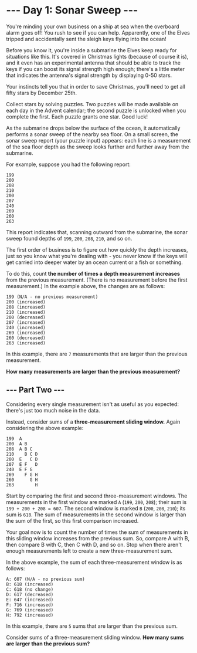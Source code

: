 # --- Day 1: Sonar Sweep ---

You're minding your own business on a ship at sea when the overboard alarm
goes off!
You rush to see if you can help.
Apparently, one of the Elves tripped and accidentally sent the sleigh keys
flying into the ocean!

Before you know it, you're inside a submarine the Elves keep ready
for situations like this.
It's covered in Christmas lights (because of course it is), and it even has
an experimental antenna that should be able to track the keys if you can boost
its signal strength high enough;
there's a little meter that indicates the antenna's signal strength by
displaying 0-50 stars.

Your instincts tell you that in order to save Christmas, you'll need to get all
fifty stars by December 25th.

Collect stars by solving puzzles. Two puzzles will be made available on each
day in the Advent calendar;
the second puzzle is unlocked when you complete the first.
Each puzzle grants one star. Good luck!

As the submarine drops below the surface of the ocean, it automatically
performs a sonar sweep of the nearby sea floor. On a small screen,
the sonar sweep report (your puzzle input) appears: each line is a measurement
of the sea floor depth as the sweep looks further and further away from
the submarine.

For example, suppose you had the following report:

```
199
200
208
210
200
207
240
269
260
263
```

This report indicates that, scanning outward from the submarine, the
sonar sweep found depths of `199`, `200`, `208`, `210`, and so on.

The first order of business is to figure out how quickly the depth increases,
just so you know what you're dealing with - you never know if the keys will
get carried into deeper water by an ocean current or a fish or something.

To do this, count **the number of times a depth measurement increases** from the
previous measurement. (There is no measurement before the first measurement.)
In the example above, the changes are as follows:

```
199 (N/A - no previous measurement)
200 (increased)
208 (increased)
210 (increased)
200 (decreased)
207 (increased)
240 (increased)
269 (increased)
260 (decreased)
263 (increased)
```

In this example, there are `7` measurements that are larger than the previous measurement.

**How many measurements are larger than the previous measurement?**

## --- Part Two ---

Considering every single measurement isn't as useful as you expected:
there's just too much noise in the data.

Instead, consider sums of a **three-measurement sliding window.**
Again considering the above example:

```
199  A      
200  A B    
208  A B C  
210    B C D
200  E   C D
207  E F   D
240  E F G  
269    F G H
260      G H
263        H
```

Start by comparing the first and second three-measurement windows.
The measurements in the first window are marked `A` (`199`, `200`, `208`);
their sum is `199 + 200 + 208 = 607`.
The second window is marked `B` (`200`, `208`, `210`); its sum is `618`.
The sum of measurements in the second window is larger than the
sum of the first, so this first comparison increased.

Your goal now is to count the number of times the sum of measurements
in this sliding window increases from the previous sum.
So, compare A with B, then compare B with C, then C with D, and so on.
Stop when there aren't enough measurements left to create a new
three-measurement sum.

In the above example, the sum of each three-measurement window is as follows:

```
A: 607 (N/A - no previous sum)
B: 618 (increased)
C: 618 (no change)
D: 617 (decreased)
E: 647 (increased)
F: 716 (increased)
G: 769 (increased)
H: 792 (increased)
```

In this example, there are `5` sums that are larger than the previous sum.

Consider sums of a three-measurement sliding window.
**How many sums are larger than the previous sum?**
